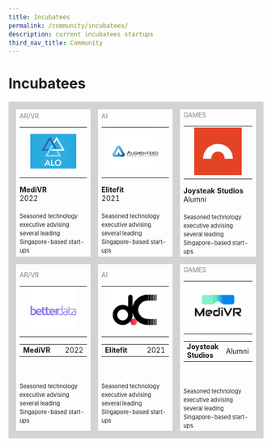 ```yaml
---
title: Incubatees
permalink: /community/incubatees/
description: current incubatees startups
third_nav_title: Community
---
```

# Incubatees
<table>
    <!-- ROW 1 -->
	<tr>
		<td style="border: 15px solid lightgrey; width:33%;">		
            <span style="color:grey; font-size:0.9em">AR/VR</span>	
			<table>
				<tr>
					<td></td>
					<td><img src="/images/Community/Incubatees/alovr.png"></td>
					<td></td>
         </tr>
      </table>
			<b>MediVR</b>
			<br>2022
      <br><br><span style="font-size:0.8em; line-height:0.8em;">Seasoned technology executive advising several leading Singapore-based start-ups</span>
		</td>
        <td style="border: 15px solid lightgrey; width:33%;">		
            <span style="color:grey; font-size:0.9em">AI</span>	
			<table>
				<tr>
					<td></td>
					<td><img src="/images/Community/Incubatees/augmenteed.png"></td>
					<td></td>
         </tr>
      </table>
					<b>Elitefit</b>
           <br>2021
           <br><br><span style="font-size:0.8em; line-height:0.8em;">Seasoned technology executive advising several leading Singapore-based start-ups</span>
		</td>
        <td style="border: 15px solid lightgrey; width:33%;">		
            <span style="color:grey; font-size:0.9em">GAMES</span>	
			<table>
				<tr>
					<td></td>
					<td><img src="images/Community/Incubatees/bandwagon.png"></td>
					<td></td>
                </tr>
            </table>
            <b>Joysteak Studios</b>
					<br>Alumni
            <br><br><span style="font-size:0.8em; line-height:0.8em;">Seasoned technology executive advising several leading Singapore-based start-ups</span>
		</td>
	</tr>
    <!-- ROW 2 -->
    <tr>
		<td style="border: 15px solid lightgrey; width:33%;">		
            <span style="color:grey; font-size:0.9em">AR/VR</span>	
			<table>
				<tr>
					<td></td>
					<td><img src="/images/Community/Incubatees/betterdata.png"></td>
					<td></td>
                </tr>
            </table>
            <table>
                <tr>
                    <td><b>MediVR</b></td>
                    <td style="width: 1%;white-space: nowrap;">2022</td>
                </tr>
            </table>
            <br><br><span style="font-size:0.8em; line-height:0.8em;">Seasoned technology executive advising several leading Singapore-based start-ups</span>
		</td>
        <td style="border: 15px solid lightgrey; width:33%;">		
            <span style="color:grey; font-size:0.9em">AI</span>	
			<table>
				<tr>
					<td></td>
					<td><img src="/images/Community/Incubatees/dconstruct.png"></td>
					<td></td>
                </tr>
            </table>
            <table>
                <tr>
                    <td><b>Elitefit</b></td>
                    <td style="width: 1%;white-space: nowrap;">2021</td>
                </tr>
            </table>
            <br><br><span style="font-size:0.8em; line-height:0.8em;">Seasoned technology executive advising several leading Singapore-based start-ups</span>
		</td>
        <td style="border: 15px solid lightgrey; width:33%;">		
            <span style="color:grey; font-size:0.9em">GAMES</span>	
			<table>
				<tr>
					<td></td>
					<td><img src="/images/Community/Incubatees/medivr.png"></td>
					<td></td>
                </tr>
            </table>
            <table>
                <tr>
                    <td><b>Joysteak Studios</b></td>
                    <td style="width: 1%;white-space: nowrap;">Alumni</td>
                </tr>
            </table>
            <br><br><span style="font-size:0.8em; line-height:0.8em;">Seasoned technology executive advising several leading Singapore-based start-ups</span>
		</td>
	</tr>
</table>